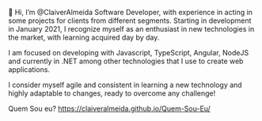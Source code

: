 👋 Hi, I’m @ClaiverAlmeida
Software Developer, with experience in acting in some projects for clients from different segments.
Starting in development in January 2021, I recognize myself as an enthusiast in new technologies in the market, with learning acquired day by day.

I am focused on developing with Javascript, TypeScript, Angular, NodeJS and currently in .NET among other technologies that I use to create web applications.

I consider myself agile and consistent in learning a new technology and highly adaptable to changes, ready to overcome any challenge!


Quem Sou eu? https://claiveralmeida.github.io/Quem-Sou-Eu/
<!---
ClaiverAlmeida/ClaiverAlmeida is a ✨ special ✨ repository because its `README.md` (this file) appears on your GitHub profile.
You can click the Preview link to take a look at your changes.
--->
